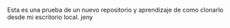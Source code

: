 Esta  es una prueba de un nuevo repositorio y aprendizaje de como clonarlo desde mi escritorio local. jeny 
